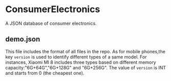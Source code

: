 # ConsumerElectronics
A JSON database of consumer electronics.

## demo.json
This file includes the format of all files in the repo.
As for mobile phones,the key `version` is used to identify different types of a same model. For instances, Xiaomi MI 8 includes three types based on different memory capacity:"6G+64G","6G+128G" and "6G+256G". The value of `version` is INT and starts from 0 (the cheapest one).
